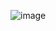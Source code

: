 ![image](https://photos.google.com/share/AF1QipOlIo7W9QA_-vZpsKwexA3E6dhfPx-PAnYmCRZBipZeNxBPiHpoyxmPSknOHRdnJg?key=U3ZlRWYtWl9VSHBpaTNwZkxBYmN1clgtNURkRlJ3)

